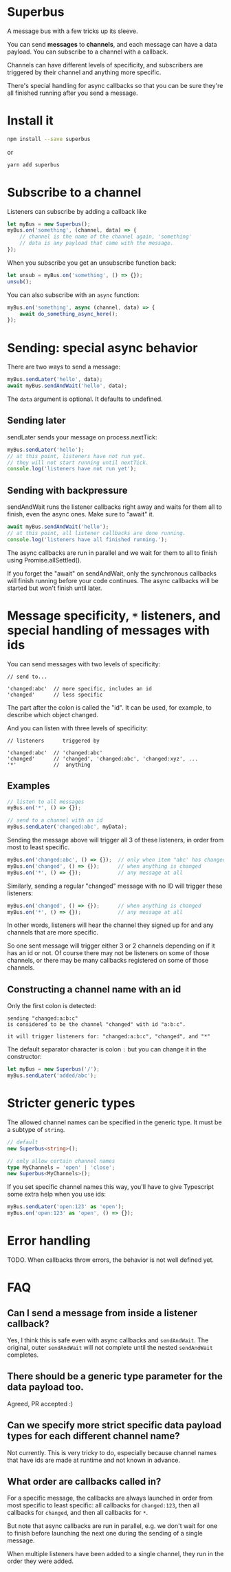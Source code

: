 # Superbus

A message bus with a few tricks up its sleeve.

You can send **messages** to **channels**, and each message can have a data payload.  You can subscribe to a channel with a callback.

Channels can have different levels of specificity, and subscribers are triggered by their channel and anything more specific.

There's special handling for async callbacks so that you can be sure they're all finished running after you send a message.

# Install it

```sh
npm install --save superbus
```

or

```sh
yarn add superbus
```

# Subscribe to a channel

Listeners can subscribe by adding a callback like

```ts
let myBus = new Superbus();
myBus.on('something', (channel, data) => {
    // channel is the name of the channel again, 'something'
    // data is any payload that came with the message.
});
```

When you subscribe you get an unsubscribe function back:

```ts
let unsub = myBus.on('something', () => {});
unsub();
```

You can also subscribe with an `async` function:

```ts
myBus.on('something', async (channel, data) => {
    await do_something_async_here();
});
```

# Sending: special async behavior

There are two ways to send a message:

```ts
myBus.sendLater('hello', data);
await myBus.sendAndWait('hello', data);
```

The `data` argument is optional.  It defaults to undefined.

## Sending later

sendLater sends your message on process.nextTick:

```ts
myBus.sendLater('hello');
// at this point, listeners have not run yet.
// they will not start running until nextTick.
console.log('listeners have not run yet');
```

## Sending with backpressure

sendAndWait runs the listener callbacks right away and waits for them all to finish,
even the async ones.  Make sure to "await" it.

```ts
await myBus.sendAndWait('hello');
// at this point, all listener callbacks are done running.
console.log('listeners have all finished running.');
```

The async callbacks are run in parallel and we wait for them to all
to finish using Promise.allSettled().

If you forget the "await" on sendAndWait, only the synchronous callbacks will finish
running before your code continues.  The async callbacks will be started but won't
finish until later.

# Message specificity, `*` listeners, and special handling of messages with ids

You can send messages with two levels of specificity:
```
// send to...

'changed:abc'  // more specific, includes an id
'changed'      // less specific
```

The part after the colon is called the "id".  It can be used, for example, to describe which object changed.

And you can listen with three levels of specificity:
```
// listeners      triggered by

'changed:abc'  // 'changed:abc'
'changed'      // 'changed', 'changed:abc', 'changed:xyz', ...
'*'            //  anything
```

## Examples

```ts
// listen to all messages
myBus.on('*', () => {});
```

```ts
// send to a channel with an id
myBus.sendLater('changed:abc', myData);
```

Sending the message above will trigger all 3 of these listeners, in order from
most to least specific.  

```ts
myBus.on('changed:abc', () => {});  // only when item "abc' has changed
myBus.on('changed', () => {});      // when anything is changed
myBus.on('*', () => {});            // any message at all
```

Similarly, sending a regular "changed" message with no ID will trigger these listeners:

```ts
myBus.on('changed', () => {});      // when anything is changed
myBus.on('*', () => {});            // any message at all
```

In other words, listeners will hear the channel they signed up for and any
channels that are more specific.

So one sent message will trigger either 3 or 2 channels depending on if it has an id or not.  Of course there may not be listeners on some of those channels, or there may be many callbacks registered on some of those channels.

## Constructing a channel name with an id

Only the first colon is detected:

```
sending "changed:a:b:c"
is considered to be the channel "changed" with id "a:b:c".

it will trigger listeners for: "changed:a:b:c", "changed", and "*"
```

The default separator character is colon `:` but you can change it in the constructor:

```ts
let myBus = new Superbus('/');
myBus.sendLater('added/abc');
```

# Stricter generic types

The allowed channel names can be specified in the generic type.  It must be a subtype of `string`.

```ts
// default
new Superbus<string>();

// only allow certain channel names
type MyChannels = 'open' | 'close';
new Superbus<MyChannels>();
```

If you set specific channel names this way, you'll have to give Typescript some extra help when you use ids:

```ts
myBus.sendLater('open:123' as 'open'); 
myBus.on('open:123' as 'open', () => {});
```

# Error handling

TODO.  When callbacks throw errors, the behavior is not well defined yet.

# FAQ

## Can I send a message from inside a listener callback?

Yes, I think this is safe even with async callbacks and `sendAndWait`.  The original, outer `sendAndWait` will not complete until the nested `sendAndWait` completes.

## There should be a generic type parameter for the data payload too.

Agreed, PR accepted :)

## Can we specify more strict specific data payload types for each different channel name?

Not currently.  This is very tricky to do, especially because channel names that have ids are made at runtime and not known in advance.

## What order are callbacks called in?

For a specific message, the callbacks are always launched in order from most specific to least specific: all callbacks for `changed:123`, then all callbacks for `changed`, and then all callbacks for `*`.

But note that async callbacks are run in parallel, e.g. we don't wait for one to finish before launching the next one during the sending of a single message.

When multiple listeners have been added to a single channel, they run in the order they were added.
